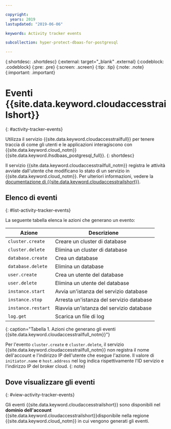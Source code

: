 ```yaml
---

copyright:
  years: 2019
lastupdated: "2019-06-06"

keywords: Activity tracker events

subcollection: hyper-protect-dbaas-for-postgresql

---
```


{:shortdesc: .shortdesc}
{:external: target="_blank" .external}
{:codeblock: .codeblock}
{:pre: .pre}
{:screen: .screen}
{:tip: .tip}
{:note: .note}
{:important: .important}

# Eventi {{site.data.keyword.cloudaccesstrailshort}}
{: #activity-tracker-events}

Utilizza il servizio {{site.data.keyword.cloudaccesstrailfull}} per tenere traccia di come gli utenti e le applicazioni interagiscono con {{site.data.keyword.cloud_notm}} {{site.data.keyword.ihsdbaas_postgresql_full}}.
{: shortdesc}

Il servizio {{site.data.keyword.cloudaccesstrailfull_notm}} registra le attività avviate dall'utente che modificano lo stato di un servizio in {{site.data.keyword.cloud_notm}}. Per ulteriori informazioni, vedere la [documentazione di {{site.data.keyword.cloudaccesstrailshort}}](/docs/services/Activity-Tracker-with-LogDNA?topic=logdnaat-getting-started).

## Elenco di eventi
{: #list-activity-tracker-events}

La seguente tabella elenca le azioni che generano un evento:

| Azione                 | Descrizione                               |
| ---------------------- | ----------------------------------------- |
| `cluster.create` | Creare un cluster di database                 |
| `cluster.delete` | Elimina un cluster di database                 |
| `database.create` | Crea un database                  |
| `database.delete` | Elimina un database                  |
| `user.create`     | Crea un utente del database                    |
| `user.delete`     | Elimina un utente del database                    |
| `instance.start` | Avvia un'istanza del servizio database         |
| `instance.stop`  | Arresta un'istanza del servizio database          |
| `instance.restart`  | Riavvia un'istanza del servizio database          |
| `log.get`       | Scarica un file di log |
{: caption="Tabella 1. Azioni che generano gli eventi {{site.data.keyword.cloudaccesstrailfull_notm}}"}

Per l'evento `cluster.create` e `cluster.delete`, il servizio {{site.data.keyword.cloudaccesstrailfull_notm}} non registra il nome dell'account e l'indirizzo IP dell'utente che esegue l'azione. Il valore di `initiator.name` e `host.address` nel log indica rispettivamente l'ID servizio e l'indirizzo IP del broker cloud.
{: note}

## Dove visualizzare gli eventi
{: #view-activity-tracker-events}

<!-- Option 2: Add the following sentence if your service sends events to the account domain. -->

Gli eventi {{site.data.keyword.cloudaccesstrailshort}} sono disponibili nel **dominio dell'account** {{site.data.keyword.cloudaccesstrailshort}}disponibile nella regione {{site.data.keyword.cloud_notm}} in cui vengono generati gli eventi.
